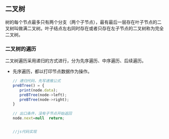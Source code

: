 ## 二叉树

树的每个节点最多只有两个分支（两个子节点），最有最后一层存在叶子节点的二叉树叫做满二叉树。叶子结点左右同时存在或者只存在左子节点的二叉树称为完全二叉树。

### 二叉树的遍历

二叉树遍历采用递归的方式进行，分为先序遍历、中序遍历、后续遍历。

* 先序遍历，都以打印节点数据作为操作。

   

  ```javascript
  // 递归代码，先写递推公式
  preBTree() = {
     print(node.data);
     preBTree(node->left);
     preBTree(node->right);
  }
          
  // 出口条件，没有子节点开始返回
  node.next=null  return;
  
  
  //js代码实现
  ```

  


